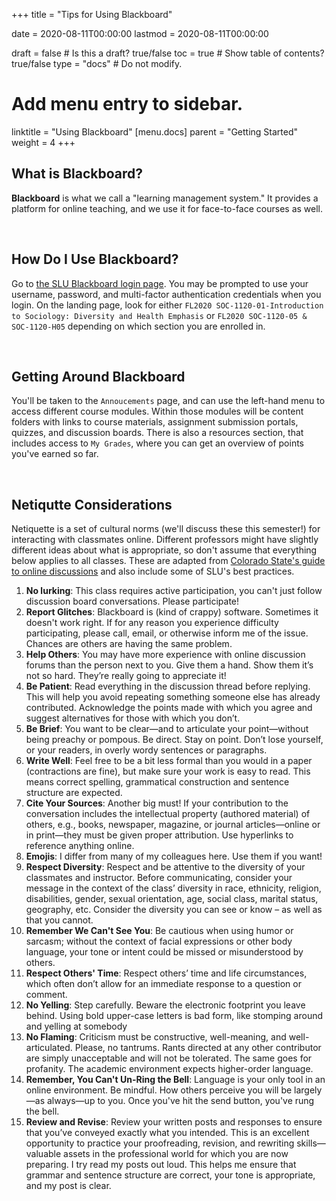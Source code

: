 +++
title = "Tips for Using Blackboard"

date = 2020-08-11T00:00:00
lastmod = 2020-08-11T00:00:00

draft = false  # Is this a draft? true/false
toc = true  # Show table of contents? true/false
type = "docs"  # Do not modify.

# Add menu entry to sidebar.
linktitle = "Using Blackboard"
[menu.docs]
  parent = "Getting Started"
  weight = 4
+++

## What is Blackboard?
**Blackboard** is what we call a "learning management system." It provides a platform for online teaching, and we use it for face-to-face courses as well.

<br>

## How Do I Use Blackboard?
Go to <a href = "http://blackboard.slu.edu" target = "_blank">the SLU Blackboard login page</a>. You may be prompted to use your username, password, and multi-factor authentication credentials when you login. On the landing page, look for either `FL2020 SOC-1120-01-Introduction to Sociology: Diversity and Health Emphasis` or `FL2020 SOC-1120-05 & SOC-1120-H05` depending on which section you are enrolled in. 

<br>

## Getting Around Blackboard
You'll be taken to the `Annoucements` page, and can use the left-hand menu to access different course modules. Within those modules will be content folders with links to course materials, assignment submission portals, quizzes, and discussion boards. There is also a resources section, that includes access to `My Grades`, where you can get an overview of points you've earned so far.

<br>

## Netiqutte Considerations
Netiquette is a set of cultural norms (we'll discuss these this semester!) for interacting with classmates online. Different professors might have slightly different ideas about what is appropriate, so don't assume that everything below applies to all classes. These are adapted from <a href="https://tilt.colostate.edu/TipsAndGuides/Tip/128" target="_blank">Colorado State's guide to online discussions</a> and also include some of SLU's best practices.

  1. **No lurking**: This class requires active participation, you can't just follow discussion board conversations. Please participate!
  2. **Report Glitches**: Blackboard is (kind of crappy) software. Sometimes it doesn't work right. If for any reason you experience difficulty participating, please call, email, or otherwise inform me of the issue. Chances are others are having the same problem.
  3. **Help Others**: You may have more experience with online discussion forums than the person next to you. Give them a hand. Show them it’s not so hard. They’re really going to appreciate it!
  4. **Be Patient**: Read everything in the discussion thread before replying. This will help you avoid repeating something someone else has already contributed. Acknowledge the points made with which you agree and suggest alternatives for those with which you don’t.
  5. **Be Brief**: You want to be clear—and to articulate your point—without being preachy or pompous. Be direct. Stay on point. Don’t lose yourself, or your readers, in overly wordy sentences or paragraphs.
  6. **Write Well**: Feel free to be a bit less formal than you would in a paper (contractions are fine), but make sure your work is easy to read. This means correct spelling, grammatical construction and sentence structure are expected.
  7. **Cite Your Sources**: Another big must! If your contribution to the conversation includes the intellectual property (authored material) of others, e.g., books, newspaper, magazine, or journal articles—online or in print—they must be given proper attribution. Use hyperlinks to reference anything online.
  8. **Emojis**: I differ from many of my colleagues here. Use them if you want!
  9. **Respect Diversity**: Respect and be attentive to the diversity of your classmates and instructor.  Before communicating, consider your message in the context of the class’ diversity in race, ethnicity, religion, disabilities, gender, sexual orientation, age, social class, marital status, geography, etc.  Consider the diversity you can see or know – as well as that you cannot.
  10. **Remember We Can't See You**: Be cautious when using humor or sarcasm; without the context of facial expressions or other body language, your tone or intent could be missed or misunderstood by others.
  11. **Respect Others' Time**: Respect others’ time and life circumstances, which often don’t allow for an immediate response to a question or comment.   
  12. **No Yelling**: Step carefully. Beware the electronic footprint you leave behind. Using bold upper-case letters is bad form, like stomping around and yelling at somebody
  13. **No Flaming**: Criticism must be constructive, well-meaning, and well-articulated. Please, no tantrums. Rants directed at any other contributor are simply unacceptable and will not be tolerated. The same goes for profanity. The academic environment expects higher-order language.
  14. **Remember, You Can't Un-Ring the Bell**: Language is your only tool in an online environment. Be mindful. How others perceive you will be largely—as always—up to you. Once you've hit the send button, you've rung the bell.
  15. **Review and Revise**: Review your written posts and responses to ensure that you’ve conveyed exactly what you intended. This is an excellent opportunity to practice your proofreading, revision, and rewriting skills—valuable assets in the professional world for which you are now preparing. I try read my posts out loud. This helps me ensure that grammar and sentence structure are correct, your tone is appropriate, and my post is clear.
